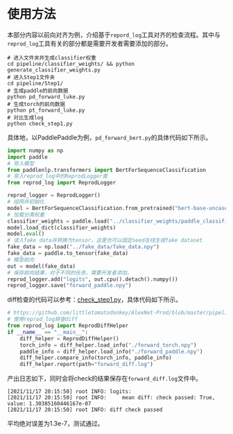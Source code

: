 # 使用方法


本部分内容以前向对齐为例，介绍基于`repord_log`工具对齐的检查流程。其中与`reprod_log`工具有关的部分都是需要开发者需要添加的部分。


```shell
# 进入文件夹并生成classifier权重
cd pipeline/classifier_weights/ && python generate_classifier_weights.py
# 进入Step1文件夹
cd pipeline/Step1/
# 生成paddle的前向数据
python pd_forward_luke.py
# 生成torch的前向数据
python pt_forward_luke.py
# 对比生成log
python check_step1.py
```

具体地，以PaddlePaddle为例，`pd_forward_bert.py`的具体代码如下所示。

```python
import numpy as np
import paddle
# 导入模型
from paddlenlp.transformers import BertForSequenceClassification
# 导入reprod_log中的ReprodLogger类
from reprod_log import ReprodLogger

reprod_logger = ReprodLogger()
# 组网并初始化
model = BertForSequenceClassification.from_pretrained("bert-base-uncased", num_classes=2)
# 加载分类权重
classifier_weights = paddle.load("../classifier_weights/paddle_classifier_weights.bin")
model.load_dict(classifier_weights)
model.eval()
# 读入fake data并转换为tensor，这里也可以固定seed在线生成fake dataset
fake_data = np.load("../fake_data/fake_data.npy")
fake_data = paddle.to_tensor(fake_data)
# 模型前向
out = model(fake_data)
# 保存前向结果，对于不同的任务，需要开发者添加。
reprod_logger.add("logits", out.cpu().detach().numpy())
reprod_logger.save("forward_paddle.npy")
```

diff检查的代码可以参考：[check_step1.py](check_step1.py)，具体代码如下所示。

```python
# https://github.com/littletomatodonkey/AlexNet-Prod/blob/master/pipeline/Step1/check_step1.py
# 使用reprod_log排查diff
from reprod_log import ReprodDiffHelper
if __name__ == "__main__":
    diff_helper = ReprodDiffHelper()
    torch_info = diff_helper.load_info("./forward_torch.npy")
    paddle_info = diff_helper.load_info("./forward_paddle.npy")
    diff_helper.compare_info(torch_info, paddle_info)
    diff_helper.report(path="forward_diff.log")
```

产出日志如下，同时会将check的结果保存在`forward_diff.log`文件中。

```
[2021/11/17 20:15:50] root INFO: logits:
[2021/11/17 20:15:50] root INFO:     mean diff: check passed: True, value: 1.30385160446167e-07
[2021/11/17 20:15:50] root INFO: diff check passed
```

平均绝对误差为1.3e-7，测试通过。
